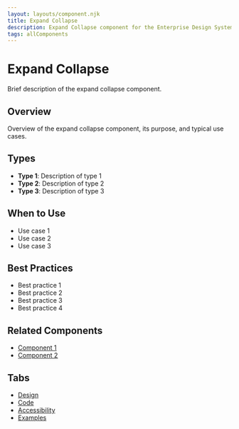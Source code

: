 ```yaml
---
layout: layouts/component.njk
title: Expand Collapse
description: Expand Collapse component for the Enterprise Design System
tags: allComponents
---
```


# Expand Collapse

Brief description of the expand collapse component.

## Overview

Overview of the expand collapse component, its purpose, and typical use cases.

## Types

- **Type 1**: Description of type 1
- **Type 2**: Description of type 2
- **Type 3**: Description of type 3

## When to Use

- Use case 1
- Use case 2
- Use case 3

## Best Practices

- Best practice 1
- Best practice 2
- Best practice 3
- Best practice 4

## Related Components

- [Component 1](/components/all/component-1/)
- [Component 2](/components/all/component-2/)

## Tabs

- [Design](design/)
- [Code](code/)
- [Accessibility](accessibility/)
- [Examples](examples/)
